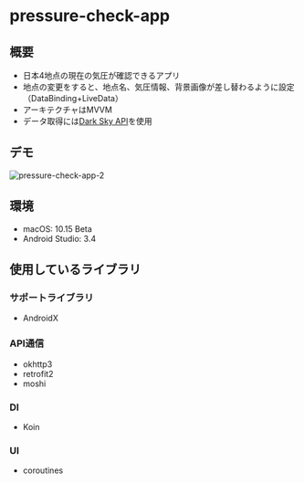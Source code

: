 # pressure-check-app

## 概要
* 日本4地点の現在の気圧が確認できるアプリ
* 地点の変更をすると、地点名、気圧情報、背景画像が差し替わるように設定（DataBinding+LiveData）
* アーキテクチャはMVVM
* データ取得には[Dark Sky API](https://darksky.net/dev/docs)を使用

## デモ
![pressure-check-app-2](https://user-images.githubusercontent.com/12453846/63096325-a4b13a80-bfa8-11e9-9fc2-b6874ef48d5f.gif)

## 環境
* macOS: 10.15 Beta
* Android Studio: 3.4

## 使用しているライブラリ
### サポートライブラリ
* AndroidX

### API通信
* okhttp3
* retrofit2
* moshi

### DI
* Koin

### UI
* coroutines
